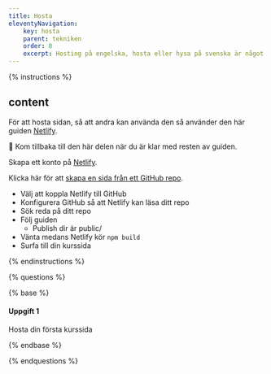 ```yaml
---
title: Hosta
eleventyNavigation:
    key: hosta
    parent: tekniken
    order: 8
    excerpt: Hosting på engelska, hosta eller hysa på svenska är något som krävs för att kurswebben ska kunna användas
---
```



{% instructions %}

## content

För att hosta sidan, så att andra kan använda den så använder den här guiden [Netlify](https://www.netlify.com/).

🛑 Kom tillbaka till den här delen när du är klar med resten av guiden.

Skapa ett konto på [Netlify](https://www.netlify.com/).

Klicka här för att [skapa en sida från ett GitHub repo](https://app.netlify.com/start).

-   Välj att koppla Netlify till GitHub
-   Konfigurera GitHub så att Netlify kan läsa ditt repo
-   Sök reda på ditt repo
-   Följ guiden
    -   Publish dir är public/
-   Vänta medans Netlify kör `npm build`
-   Surfa till din kurssida

{% endinstructions %}



{% questions %}

{% base %}

#### Uppgift 1

Hosta din första kurssida

{% endbase %}

{% endquestions %}